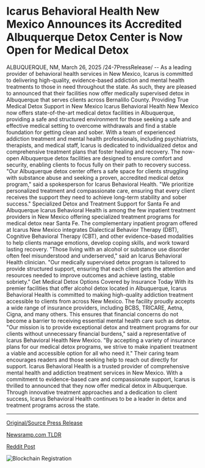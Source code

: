 # Icarus Behavioral Health New Mexico Announces its Accredited Albuquerque Detox Center is Now Open for Medical Detox

ALBUQUERQUE, NM, March 26, 2025 /24-7PressRelease/ -- As a leading provider of behavioral health services in New Mexico, Icarus is committed to delivering high-quality, evidence-based addiction and mental health treatments to those in need throughout the state.   As such, they are pleased to announced that their facilities now offer medically supervised detox in Albuquerque that serves clients across Bernalillo County.  Providing True Medical Detox Support in New Mexico  Icarus Behavioral Health New Mexico now offers state-of-the-art medical detox facilities in Albuquerque, providing a safe and structured environment for those seeking a safe and effective medical setting to overcome withdrawals and find a stable foundation for getting clean and sober.   With a team of experienced addiction treatment and mental health professionals, including psychiatrists, therapists, and medical staff, Icarus is dedicated to individualized detox and comprehensive treatment plans that foster healing and recovery.   The now-open Albuquerque detox facilities are designed to ensure comfort and security, enabling clients to focus fully on their path to recovery success.  "Our Albuquerque detox center offers a safe space for clients struggling with substance abuse and seeking a proven, accredited medical detox program," said a spokesperson for Icarus Behavioral Health. "We prioritize personalized treatment and compassionate care, ensuring that every client receives the support they need to achieve long-term stability and sober success."  Specialized Detox and Treatment Support for Santa Fe and Albuquerque  Icarus Behavioral Health is among the few inpatient treatment providers in New Mexico offering  specialized treatment programs for medical detox near Santa Fe.   The complementary inpatient program offered at Icarus New Mexico integrates Dialectical Behavior Therapy (DBT), Cognitive Behavioral Therapy (CBT), and other evidence-based modalities to help clients manage emotions, develop coping skills, and work toward lasting recovery.  "Those living with an alcohol or substance use disorder often feel misunderstood and underserved," said an Icarus Behavioral Health clinician. "Our medically supervised detox program is tailored to provide structured support, ensuring that each client gets the attention and resources needed to improve outcomes and achieve lasting, stable sobriety."  Get Medical Detox Options Covered by Insurance Today  With its premier facilities that offer alcohol detox located in Albuquerque, Icarus Behavioral Health is committed to making high-quality addiction treatment accessible to clients from across New Mexico.   The facility proudly accepts a wide range of insurance providers, including BCBS, TRICARE, Aetna, Cigna, and many others. This ensures that financial concerns do not become a barrier to receiving essential mental health care such as detox.  "Our mission is to provide exceptional detox and treatment programs for our clients without unnecessary financial burdens," said a representative of Icarus Behavioral Health New Mexico. "By accepting a variety of insurance plans for our medical detox programs, we strive to make inpatient treatment a viable and accessible option for all who need it."  Their caring team encourages readers and those seeking help to reach out directly for support.  Icarus Behavioral Health is a trusted provider of comprehensive mental health and addiction treatment services in New Mexico. With a commitment to evidence-based care and compassionate support, Icarus is thrilled to announced that they now offer medical detox in Albuquerque.   Through innovative treatment approaches and a dedication to client success, Icarus Behavioral Health continues to be a leader in detox and treatment programs across the state. 

---

[Original/Source Press Release](https://www.24-7pressrelease.com/press-release/520936/icarus-behavioral-health-new-mexico-announces-its-accredited-albuquerque-detox-center-is-now-open-for-medical-detox)
                    

[Newsramp.com TLDR](https://newsramp.com/curated-news/icarus-behavioral-health-introduces-medically-supervised-detox-facilities-in-albuquerque/9f486ec92fa4f10060448af1075b4b0f) 

 



[Reddit Post](https://www.reddit.com/r/HealthCareNewsInfo/comments/1jk66yu/icarus_behavioral_health_introduces_medically/) 



![Blockchain Registration](https://cdn.newsramp.app/24-7PressRelease/qrcode/253/26/takeQgYQ.webp)